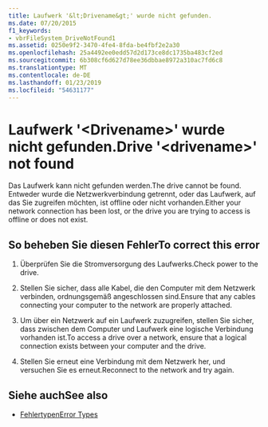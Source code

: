 ```yaml
---
title: Laufwerk '&lt;Drivename&gt;' wurde nicht gefunden.
ms.date: 07/20/2015
f1_keywords:
- vbrFileSystem_DriveNotFound1
ms.assetid: 0250e9f2-3470-4fe4-8fda-be4fbf2e2a30
ms.openlocfilehash: 25a4492ee0edd57d2d173ce8dc1735ba483cf2ed
ms.sourcegitcommit: 6b308cf6d627d78ee36dbbae8972a310ac7fd6c8
ms.translationtype: MT
ms.contentlocale: de-DE
ms.lasthandoff: 01/23/2019
ms.locfileid: "54631177"
---
```

# <a name="drive-ltdrivenamegt-not-found"></a><span data-ttu-id="12609-102">Laufwerk '&lt;Drivename&gt;' wurde nicht gefunden.</span><span class="sxs-lookup"><span data-stu-id="12609-102">Drive '&lt;drivename&gt;' not found</span></span>
<span data-ttu-id="12609-103">Das Laufwerk kann nicht gefunden werden.</span><span class="sxs-lookup"><span data-stu-id="12609-103">The drive cannot be found.</span></span> <span data-ttu-id="12609-104">Entweder wurde die Netzwerkverbindung getrennt, oder das Laufwerk, auf das Sie zugreifen möchten, ist offline oder nicht vorhanden.</span><span class="sxs-lookup"><span data-stu-id="12609-104">Either your network connection has been lost, or the drive you are trying to access is offline or does not exist.</span></span>  
  
## <a name="to-correct-this-error"></a><span data-ttu-id="12609-105">So beheben Sie diesen Fehler</span><span class="sxs-lookup"><span data-stu-id="12609-105">To correct this error</span></span>  
  
1.  <span data-ttu-id="12609-106">Überprüfen Sie die Stromversorgung des Laufwerks.</span><span class="sxs-lookup"><span data-stu-id="12609-106">Check power to the drive.</span></span>  
  
2.  <span data-ttu-id="12609-107">Stellen Sie sicher, dass alle Kabel, die den Computer mit dem Netzwerk verbinden, ordnungsgemäß angeschlossen sind.</span><span class="sxs-lookup"><span data-stu-id="12609-107">Ensure that any cables connecting your computer to the network are properly attached.</span></span>  
  
3.  <span data-ttu-id="12609-108">Um über ein Netzwerk auf ein Laufwerk zuzugreifen, stellen Sie sicher, dass zwischen dem Computer und Laufwerk eine logische Verbindung vorhanden ist.</span><span class="sxs-lookup"><span data-stu-id="12609-108">To access a drive over a network, ensure that a logical connection exists between your computer and the drive.</span></span>  
  
4.  <span data-ttu-id="12609-109">Stellen Sie erneut eine Verbindung mit dem Netzwerk her, und versuchen Sie es erneut.</span><span class="sxs-lookup"><span data-stu-id="12609-109">Reconnect to the network and try again.</span></span>  
  
## <a name="see-also"></a><span data-ttu-id="12609-110">Siehe auch</span><span class="sxs-lookup"><span data-stu-id="12609-110">See also</span></span>
- [<span data-ttu-id="12609-111">Fehlertypen</span><span class="sxs-lookup"><span data-stu-id="12609-111">Error Types</span></span>](../../visual-basic/programming-guide/language-features/error-types.md)

